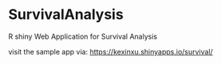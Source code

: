 # SurvivalAnalysis
R shiny Web Application for Survival Analysis

visit the sample app via: https://kexinxu.shinyapps.io/survival/
